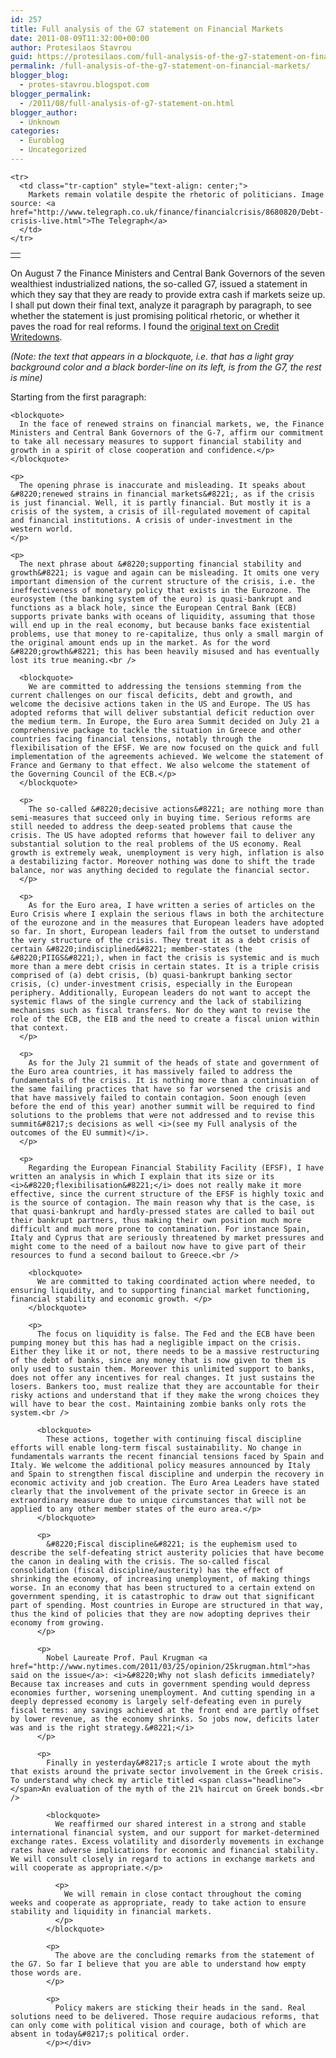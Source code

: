 ```yaml
---
id: 257
title: Full analysis of the G7 statement on Financial Markets
date: 2011-08-09T11:32:00+00:00
author: Protesilaos Stavrou
guid: https://protesilaos.com/full-analysis-of-the-g7-statement-on-financial-markets/
permalink: /full-analysis-of-the-g7-statement-on-financial-markets/
blogger_blog:
  - protes-stavrou.blogspot.com
blogger_permalink:
  - /2011/08/full-analysis-of-g7-statement-on.html
blogger_author:
  - Unknown
categories:
  - Euroblog
  - Uncategorized
---
```

<div dir="ltr" style="text-align: left;" trbidi="on">
  <table align="center" cellpadding="0" cellspacing="0" class="tr-caption-container" style="margin-left: auto; margin-right: auto; text-align: center;">
    <tr>
      <td style="text-align: center;">
      </td>
    </tr>
    
    <tr>
      <td class="tr-caption" style="text-align: center;">
        Markets remain volatile despite the rhetoric of politicians. Image source: <a href="http://www.telegraph.co.uk/finance/financialcrisis/8680820/Debt-crisis-live.html">The Telegraph</a>
      </td>
    </tr>
  </table>
  
  <p>
    On August 7 the Finance Ministers and Central Bank Governors of the seven wealthiest industrialized nations, the so-called G7, issued a statement in which they say that they are ready to provide extra cash if markets seize up. I shall put down their final text, analyze it paragraph by paragraph, to see whether the statement is just promising political rhetoric, or whether it paves the road for real reforms. I found the <a href="http://www.creditwritedowns.com/2011/08/g7-statement-panic-of-2011.html">original text on Credit Writedowns</a>. <i>&nbsp;</i>
  </p>
  
  <p>
    <i>(Note: the text that appears in a blockquote, i.e. that has a light gray background color and a black border-line on its left, is from the G7, the rest is mine)&nbsp;</i>
  </p>
  
  <p>
    Starting from the first paragraph:<br /> 
    
    <blockquote>
      In the face of renewed strains on financial markets, we, the Finance Ministers and Central Bank Governors of the G-7, affirm our commitment to take all necessary measures to support financial stability and growth in a spirit of close cooperation and confidence.</p>
    </blockquote>
    
    <p>
      The opening phrase is inaccurate and misleading. It speaks about &#8220;renewed strains in financial markets&#8221;, as if the crisis is just financial. Well, it is partly financial. But mostly it is a crisis of the system, a crisis of ill-regulated movement of capital and financial institutions. A crisis of under-investment in the western world.
    </p>
    
    <p>
      The next phrase about &#8220;supporting financial stability and growth&#8221; is vague and again can be misleading. It omits one very important dimension of the current structure of the crisis, i.e. the ineffectiveness of monetary policy that exists in the Eurozone. The eurosystem (the banking system of the euro) is quasi-bankrupt and functions as a black hole, since the European Central Bank (ECB) supports private banks with oceans of liquidity, assuming that those will end up in the real economy, but because banks face existential problems, use that money to re-capitalize, thus only a small margin of the original amount ends up in the market. As for the word &#8220;growth&#8221; this has been heavily misused and has eventually lost its true meaning.<br /> 
      
      <blockquote>
        We are committed to addressing the tensions stemming from the current challenges on our fiscal deficits, debt and growth, and welcome the decisive actions taken in the US and Europe. The US has adopted reforms that will deliver substantial deficit reduction over the medium term. In Europe, the Euro area Summit decided on July 21 a comprehensive package to tackle the situation in Greece and other countries facing financial tensions, notably through the flexibilisation of the EFSF. We are now focused on the quick and full implementation of the agreements achieved. We welcome the statement of France and Germany to that effect. We also welcome the statement of the Governing Council of the ECB.</p>
      </blockquote>
      
      <p>
        The so-called &#8220;decisive actions&#8221; are nothing more than semi-measures that succeed only in buying time. Serious reforms are still needed to address the deep-seated problems that cause the crisis. The US have adopted reforms that however fail to deliver any substantial solution to the real problems of the US economy. Real growth is extremely weak, unemployment is very high, inflation is also a destabilizing factor. Moreover nothing was done to shift the trade balance, nor was anything decided to regulate the financial sector.
      </p>
      
      <p>
        As for the Euro area, I have written a series of articles on the Euro Crisis where I explain the serious flaws in both the architecture of the eurozone and in the measures that European leaders have adopted so far. In short, European leaders fail from the outset to understand the very structure of the crisis. They treat it as a debt crisis of certain &#8220;indisciplined&#8221; member-states (the &#8220;PIIGS&#8221;), when in fact the crisis is systemic and is much more than a mere debt crisis in certain states. It is a triple crisis comprised of (a) debt crisis, (b) quasi-bankrupt banking sector crisis, (c) under-investment crisis, especially in the European periphery. Additionally, European leaders do not want to accept the systemic flaws of the single currency and the lack of stabilizing mechanisms such as fiscal transfers. Nor do they want to revise the role of the ECB, the EIB and the need to create a fiscal union within that context.
      </p>
      
      <p>
        As for the July 21 summit of the heads of state and government of the Euro area countries, it has massively failed to address the fundamentals of the crisis. It is nothing more than a continuation of the same failing practices that have so far worsened the crisis and that have massively failed to contain contagion. Soon enough (even before the end of this year) another summit will be required to find solutions to the problems that were not addressed and to revise this summit&#8217;s decisions as well <i>(see my Full analysis of the outcomes of the EU summit)</i>.
      </p>
      
      <p>
        Regarding the European Financial Stability Facility (EFSF), I have written an analysis in which I explain that its size or its <i>&#8220;flexibilisation&#8221;</i> does not really make it more effective, since the current structure of the EFSF is highly toxic and is the source of contagion. The main reason why that is the case, is that quasi-bankrupt and hardly-pressed states are called to bail out their bankrupt partners, thus making their own position much more difficult and much more prone to contamination. For instance Spain, Italy and Cyprus that are seriously threatened by market pressures and might come to the need of a bailout now have to give part of their resources to fund a second bailout to Greece.<br /> 
        
        <blockquote>
          We are committed to taking coordinated action where needed, to ensuring liquidity, and to supporting financial market functioning, financial stability and economic growth. </p>
        </blockquote>
        
        <p>
          The focus on liquidity is false. The Fed and the ECB have been pumping money but this has had a negligible impact on the crisis. Either they like it or not, there needs to be a massive restructuring of the debt of banks, since any money that is now given to them is only used to sustain them. Moreover this unlimited support to banks, does not offer any incentives for real changes. It just sustains the losers. Bankers too, must realize that they are accountable for their risky actions and understand that if they make the wrong choices they will have to bear the cost. Maintaining zombie banks only rots the system.<br /> 
          
          <blockquote>
            These actions, together with continuing fiscal discipline efforts will enable long-term fiscal sustainability. No change in fundamentals warrants the recent financial tensions faced by Spain and Italy. We welcome the additional policy measures announced by Italy and Spain to strengthen fiscal discipline and underpin the recovery in economic activity and job creation. The Euro Area Leaders have stated clearly that the involvement of the private sector in Greece is an extraordinary measure due to unique circumstances that will not be applied to any other member states of the euro area.</p>
          </blockquote>
          
          <p>
            &#8220;Fiscal discipline&#8221; is the euphemism used to describe the self-defeating strict austerity policies that have become the canon in dealing with the crisis. The so-called fiscal consolidation (fiscal discipline/austerity) has the effect of shrinking the economy, of increasing unemployment, of making things worse. In an economy that has been structured to a certain extend on government spending, it is catastrophic to draw out that significant part of spending. Most countries in Europe are structured in that way, thus the kind of policies that they are now adopting deprives their economy from growing.
          </p>
          
          <p>
            Nobel Laureate Prof. Paul Krugman <a href="http://www.nytimes.com/2011/03/25/opinion/25krugman.html">has said on the issue</a>: <i>&#8220;Why not slash deficits immediately? Because tax increases and cuts in government spending would depress economies further, worsening unemployment. And cutting spending in a deeply depressed economy is largely self-defeating even in purely fiscal terms: any savings achieved at the front end are partly offset by lower revenue, as the economy shrinks. So jobs now, deficits later was and is the right strategy.&#8221;</i>
          </p>
          
          <p>
            Finally in yesterday&#8217;s article I wrote about the myth that exists around the private sector involvement in the Greek crisis. To understand why check my article titled <span class="headline"></span>An evaluation of the myth of the 21% haircut on Greek bonds.<br /> 
            
            <blockquote>
              We reaffirmed our shared interest in a strong and stable international financial system, and our support for market-determined exchange rates. Excess volatility and disorderly movements in exchange rates have adverse implications for economic and financial stability. We will consult closely in regard to actions in exchange markets and will cooperate as appropriate.</p> 
              
              <p>
                We will remain in close contact throughout the coming weeks and cooperate as appropriate, ready to take action to ensure stability and liquidity in financial markets.
              </p>
            </blockquote>
            
            <p>
              The above are the concluding remarks from the statement of the G7. So far I believe that you are able to understand how empty those words are.
            </p>
            
            <p>
              Policy makers are sticking their heads in the sand. Real solutions need to be delivered. Those require audacious reforms, that can only come with political vision and courage, both of which are absent in today&#8217;s political order.
            </p></div>